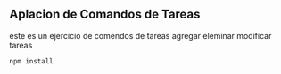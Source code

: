##  Aplacion de Comandos de Tareas

este es un ejercicio de comendos de tareas agregar eleminar modificar tareas


```````
npm install